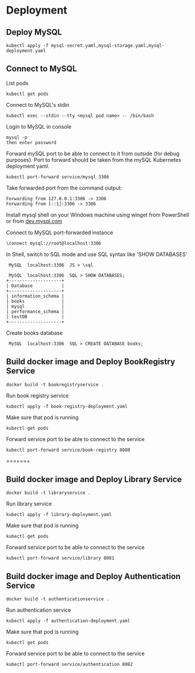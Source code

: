 # Deployment

## Deploy MySQL

```text
kubectl apply -f mysql-secret.yaml,mysql-storage.yaml,mysql-deployment.yaml
```

## Connect to MySQL

List pods

```text
kubectl get pods
```

Connect to MySQL's stdin

```text
kubectl exec --stdin --tty <mysql pod name> -- /bin/bash
```

Login to MySQL in console

```text
mysql -p
then enter password
```

Forward mySQL port to be able to connect to it from outside (for debug purposes).
Port to forward should be taken from the mySQL Kubernetes deployment yaml.

```text
kubectl port-forward service/mysql 3306
```

Take forwarded port from the command output:

```text
Forwarding from 127.0.0.1:3306 -> 3306
Forwarding from [::1]:3306 -> 3306
```

Install mysql shell on your Windows machine using winget from PowerShell or from [dev.mysql.com](https://dev.mysql.com/downloads/shell/)

Connect to MySQL port-forwarded instance

```text
\connect mysql://root@localhost:3306
```

In Shell, switch to SQL mode and use SQL syntax like 'SHOW DATABASES'

```text
 MySQL  localhost:3306  JS > \sql

 MySQL  localhost:3306  SQL > SHOW DATABASES;
+--------------------+
| Database           |
+--------------------+
| information_schema |
| books              |
| mysql              |
| performance_schema |
| testDB             |
+--------------------+
```

Create books database

```text
 MySQL  localhost:3306  SQL > CREATE DATABASE books;
```

## Build docker image and Deploy BookRegistry Service

```text
docker build -t bookregistryservice .
```
Run book registry service
```text
kubectl apply -f book-registry-deployment.yaml
```
Make sure that pod is running
```text
kubectl get pods
```
Forward service port to be able to connect to the service
```text
kubectl port-forward service/book-registry 8080
```
=======
## Build docker image and Deploy Library Service

```text
docker build -t libraryservice .
```
Run library service
```text
kubectl apply -f library-deployment.yaml
```
Make sure that pod is running
```text
kubectl get pods
```
Forward service port to be able to connect to the service
```text
kubectl port-forward service/library 8081
```

## Build docker image and Deploy Authentication Service

```text
docker build -t authenticationservice .
```
Run authentication service
```text
kubectl apply -f authentication-deployment.yaml
```
Make sure that pod is running
```text
kubectl get pods
```
Forward service port to be able to connect to the service
```text
kubectl port-forward service/authentication 8082
```
